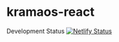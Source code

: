 # kramaos-react
Development Status
[![Netlify Status](https://api.netlify.com/api/v1/badges/6b29b432-7d9b-49ae-a07b-4d577c616ecf/deploy-status)](https://app.netlify.com/sites/kramaos/deploys)
